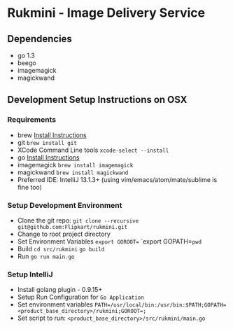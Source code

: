 # Rukmini - Image Delivery Service


## Dependencies
* go 1.3
* beego
* imagemagick
* magickwand


## Development Setup Instructions on OSX
### Requirements
* brew [Install Instructions](http://brew.sh/)
* git `brew install git`
* XCode Command Line tools `xcode-select --install`
* go [Install Instructions](http://golang.org/doc/install)
* imagemagick `brew install imagemagick`
* magickwand `brew install magickwand`
* Preferred IDE: IntelliJ 13.1.3+ (using vim/emacs/atom/mate/sublime is fine too)

### Setup Development Environment
* Clone the git repo: `git clone --recursive git@github.com:Flipkart/rukmini.git`
* Change to root project directory
* Set Environment Variables
  `export GOROOT=`
  `export GOPATH=``pwd``
* Build
  `cd src/rukmini`
  `go build`
* Run
  `go run main.go`

### Setup IntelliJ
* Install golang plugin - 0.9.15+
* Setup Run Configuration for `Go Application`
* Set environment variables `PATH=/usr/local/bin:/usr/bin:$PATH;GOPATH=<product_base_directory>/rukmini;GOROOT=;`
* Set script to run: `<product_base_directory>/src/rukmini/main.go`

